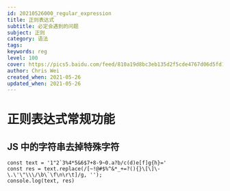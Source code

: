 ```yaml
---
id: 20210526000_regular_expression
title: 正则表达式
subtitle: 必定会遇到的问题
subject: 正则
category: 语法
tags: 
keywords: reg
level: 100
cover: https://pics5.baidu.com/feed/810a19d8bc3eb135d2f5cde4767d06d5fd1f442d.jpeg?token=91bf7733abeb38dba787a704086450ea
author: Chris Wei
created_when: 2021-05-26
updated_when: 2021-05-26
---
```


# 正则表达式常规功能

## JS 中的字符串去掉特殊字符

```
const text = '1"2`3%4*5&6$7+8-9~0.a?b/c(d)e[f]g{h}='
const res = text.replace(/[~!@#$%^&*_+=?(){}\[\]\-\.\'\"\\\/\b\`\f\n\r\t]/g, '');
console.log(text, res)
```
